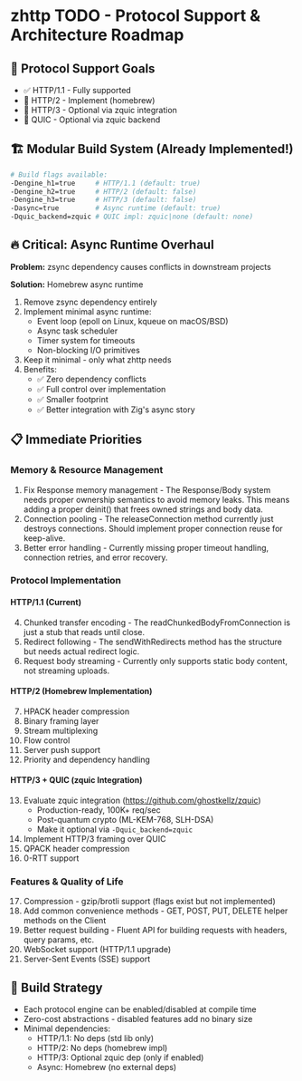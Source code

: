 # zhttp TODO - Protocol Support & Architecture Roadmap

## 🎯 Protocol Support Goals
- ✅ HTTP/1.1 - Fully supported
- 🚧 HTTP/2 - Implement (homebrew)
- 🚧 HTTP/3 - Optional via zquic integration
- 🚧 QUIC - Optional via zquic backend

## 🏗️ Modular Build System (Already Implemented!)
```bash
# Build flags available:
-Dengine_h1=true     # HTTP/1.1 (default: true)
-Dengine_h2=true     # HTTP/2 (default: false)
-Dengine_h3=true     # HTTP/3 (default: false)
-Dasync=true         # Async runtime (default: true)
-Dquic_backend=zquic # QUIC impl: zquic|none (default: none)
```

## 🔥 Critical: Async Runtime Overhaul
**Problem:** zsync dependency causes conflicts in downstream projects

**Solution:** Homebrew async runtime
1. Remove zsync dependency entirely
2. Implement minimal async runtime:
   - Event loop (epoll on Linux, kqueue on macOS/BSD)
   - Async task scheduler
   - Timer system for timeouts
   - Non-blocking I/O primitives
3. Keep it minimal - only what zhttp needs
4. Benefits:
   - ✅ Zero dependency conflicts
   - ✅ Full control over implementation
   - ✅ Smaller footprint
   - ✅ Better integration with Zig's async story

## 📋 Immediate Priorities

### Memory & Resource Management
1. Fix Response memory management - The Response/Body system needs proper ownership semantics to
   avoid memory leaks. This means adding a proper deinit() that frees owned strings and body data.
2. Connection pooling - The releaseConnection method currently just destroys connections. Should
   implement proper connection reuse for keep-alive.
3. Better error handling - Currently missing proper timeout handling, connection retries, and error
   recovery.

### Protocol Implementation

#### HTTP/1.1 (Current)
4. Chunked transfer encoding - The readChunkedBodyFromConnection is just a stub that reads until close.
5. Redirect following - The sendWithRedirects method has the structure but needs actual redirect logic.
6. Request body streaming - Currently only supports static body content, not streaming uploads.

#### HTTP/2 (Homebrew Implementation)
7. HPACK header compression
8. Binary framing layer
9. Stream multiplexing
10. Flow control
11. Server push support
12. Priority and dependency handling

#### HTTP/3 + QUIC (zquic Integration)
13. Evaluate zquic integration (https://github.com/ghostkellz/zquic)
    - Production-ready, 100K+ req/sec
    - Post-quantum crypto (ML-KEM-768, SLH-DSA)
    - Make it optional via `-Dquic_backend=zquic`
14. Implement HTTP/3 framing over QUIC
15. QPACK header compression
16. 0-RTT support

### Features & Quality of Life
17. Compression - gzip/brotli support (flags exist but not implemented)
18. Add common convenience methods - GET, POST, PUT, DELETE helper methods on the Client
19. Better request building - Fluent API for building requests with headers, query params, etc.
20. WebSocket support (HTTP/1.1 upgrade)
21. Server-Sent Events (SSE) support

## 🚀 Build Strategy
- Each protocol engine can be enabled/disabled at compile time
- Zero-cost abstractions - disabled features add no binary size
- Minimal dependencies:
  - HTTP/1.1: No deps (std lib only)
  - HTTP/2: No deps (homebrew impl)
  - HTTP/3: Optional zquic dep (only if enabled)
  - Async: Homebrew (no external deps)
